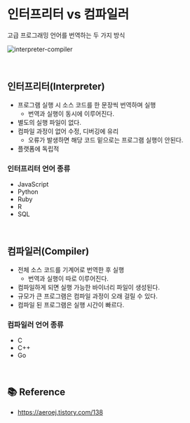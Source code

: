 # 인터프리터 vs 컴파일러

고급 프로그래밍 언어를 번역하는 두 가지 방식

![interpreter-compiler](https://imgur.com/CrPnZ1t.png)

<br>

## 인터프리터(Interpreter)

- 프로그램 실행 시 소스 코드를 한 문장씩 번역하며 실행
  - 번역과 실행이 동시에 이루어진다.
- 별도의 실행 파일이 없다.
- 컴파일 과정이 없어 수정, 디버깅에 유리
  - 오류가 발생하면 해당 코드 밑으로는 프로그램 실행이 안된다.
- 플랫폼에 독립적

### 인터프리터 언어 종류

- JavaScript
- Python
- Ruby
- R
- SQL

<br>

## 컴파일러(Compiler)

- 전체 소스 코드를 기계어로 번역한 후 실행
  - 번역과 실행이 따로 이루어진다.
- 컴파일하게 되면 실행 가능한 바이너리 파일이 생성된다.
- 규모가 큰 프로그램은 컴파일 과정이 오래 걸릴 수 있다.
- 컴파일 된 프로그램은 실행 시간이 빠르다.

### 컴파일러 언어 종류

- C
- C++
- Go

<br>

## 📚 Reference

- https://aeroej.tistory.com/138
